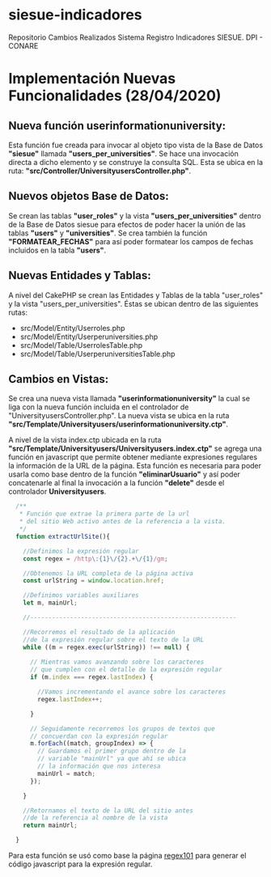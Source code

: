 # siesue-indicadores
Repositorio Cambios Realizados Sistema Registro Indicadores SIESUE. DPI - CONARE

# Implementación Nuevas Funcionalidades (28/04/2020)

## Nueva función userinformationuniversity:

Esta función fue creada para invocar al objeto tipo vista de la Base de Datos **"siesue"**  llamada **"users_per_universities"**. Se hace una invocación directa a dicho elemento y se construye la consulta SQL. Esta se ubica en la ruta: **"src/Controller/UniversityusersController.php"**.

## Nuevos objetos Base de Datos:

Se crean las tablas **"user_roles"** y la vista **"users_per_universities"** dentro de la Base de Datos siesue para efectos de poder hacer la unión de las tablas **"users"** y **"universities"**. Se crea también la función **"FORMATEAR_FECHAS"** para así poder formatear los campos de fechas incluidos en la tabla **"users"**.

## Nuevas Entidades y Tablas:

A nivel del CakePHP se crean las Entidades y Tablas de la tabla "user_roles" y la vista "users_per_universities". Éstas se ubican dentro de las siguientes rutas:

- src/Model/Entity/Userroles.php
- src/Model/Entity/Userperuniversities.php
- src/Model/Table/UserrolesTable.php
- src/Model/Table/UserperuniversitiesTable.php

## Cambios en Vistas:

Se crea una nueva vista llamada **"userinformationuniversity"** la cual se liga con la nueva función incluida en el controlador de "UniversityusersController.php". La nueva vista se ubica en la ruta **"src/Template/Universityusers/userinformationuniversity.ctp"**.

A nivel de la vista index.ctp ubicada en la ruta **"src/Template/Universityusers/Universityusers.index.ctp"** se agrega una función en javascript que permite obtener mediante expresiones regulares la información de la URL de la página. Esta función es necesaria para poder usarla como base dentro de la función **"eliminarUsuario"** y así poder concatenarle al final la invocación a la función **"delete"** desde el controlador **Universityusers**.

```javascript
  /**
   * Función que extrae la primera parte de la url
   * del sitio Web activo antes de la referencia a la vista.
   */
  function extractUrlSite(){

    //Definimos la expresión regular
    const regex = /http\:{1}\/{2}.+\/{1}/gm;

    //Obtenemos la URL completa de la página activa
    const urlString = window.location.href;

    //Definimos variables auxiliares
    let m, mainUrl;

    //---------------------------------------------------------

    //Recorremos el resultado de la aplicación
    //de la expresión regular sobre el texto de la URL
    while ((m = regex.exec(urlString)) !== null) {
      
      // Mientras vamos avanzando sobre los caracteres
      // que cumplen con el detalle de la expresión regular
      if (m.index === regex.lastIndex) {

        //Vamos incrementando el avance sobre los caracteres
        regex.lastIndex++;

      }

      // Seguidamente recorremos los grupos de textos que
      // concuerdan con la expresión regular
      m.forEach((match, groupIndex) => {
        // Guardamos el primer grupo dentro de la
        // variable "mainUrl" ya que ahí se ubica
        // la información que nos interesa
        mainUrl = match;
      });

    }

    //Retornamos el texto de la URL del sitio antes
    //de la referencia al nombre de la vista
    return mainUrl;

  }

```

Para esta función se usó como base la página [regex101](https://regex101.com) para generar el código javascript para la expresión regular.
